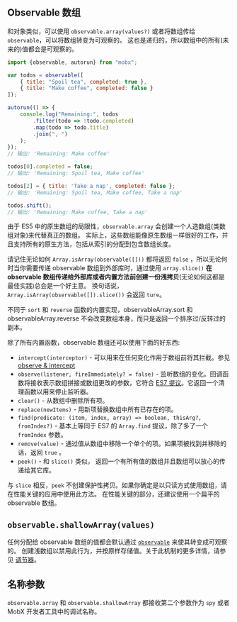 ## Observable 数组

和对象类似，可以使用 `observable.array(values?)` 或者将数组传给 `observable`，可以将数组转变为可观察的。
这也是递归的，所以数组中的所有(未来的)值都会是可观察的。

```javascript
import {observable, autorun} from "mobx";

var todos = observable([
	{ title: "Spoil tea", completed: true },
	{ title: "Make coffee", completed: false }
]);

autorun(() => {
	console.log("Remaining:", todos
		.filter(todo => !todo.completed)
		.map(todo => todo.title)
		.join(", ")
	);
});
// 输出: 'Remaining: Make coffee'

todos[0].completed = false;
// 输出: 'Remaining: Spoil tea, Make coffee'

todos[2] = { title: 'Take a nap', completed: false };
// 输出: 'Remaining: Spoil tea, Make coffee, Take a nap'

todos.shift();
// 输出: 'Remaining: Make coffee, Take a nap'
```

由于 ES5 中的原生数组的局限性，`observable.array` 会创建一个人造数组(类数组对象)来代替真正的数组。
实际上，这些数组能像原生数组一样很好的工作，并且支持所有的原生方法，包括从索引的分配到包含数组长度。

请记住无论如何 `Array.isArray(observable([]))` 都将返回 `false` ，所以无论何时当你需要传递 observable 数组到外部库时，通过使用 `array.slice()` **在 observable 数组传递给外部库或者内置方法前创建一份浅拷贝**(无论如何这都是最佳实践)总会是一个好主意。
换句话说，`Array.isArray(observable([]).slice())` 会返回 `ture`。

不同于 `sort` 和 `reverse` 函数的内置实现，observableArray.sort 和 observableArray.reverse 不会改变数组本身，而只是返回一个排序过/反转过的副本。

除了所有内置函数，observable 数组还可以使用下面的好东西:

* `intercept(interceptor)` - 可以用来在任何变化作用于数组前将其拦截。参见 [observe & intercept](observe.md)
* `observe(listener, fireImmediately? = false)` - 监听数组的变化。回调函数将接收表示数组拼接或数组更改的参数，它符合 [ES7 提议](https://developer.mozilla.org/en-US/docs/Web/JavaScript/Reference/Global_Objects/Array/observe)。它返回一个清理函数以用来停止监听器。
* `clear()` - 从数组中删除所有项。
* `replace(newItems)` - 用新项替换数组中所有已存在的项。
* `find(predicate: (item, index, array) => boolean, thisArg?, fromIndex?)` - 基本上等同于 ES7 的 `Array.find` 提议，除了多了一个 `fromIndex` 参数。
* `remove(value)` - 通过值从数组中移除一个单个的项。如果项被找到并移除的话，返回 `true` 。
* `peek()` - 和 `slice()` 类似， 返回一个有所有值的数组并且数组可以放心的传递给其它库。

与 `slice` 相反，`peek` 不创建保护性拷贝。如果你确定是以只读方式使用数组，请在性能关键的应用中使用此方法。
在性能关键的部分，还建议使用一个扁平的 observable 数组。

## `observable.shallowArray(values)`

任何分配给 observable 数组的值都会默认通过 [`observable`](observable.md) 来使其转变成可观察的。
创建浅数组以禁用此行为，并按原样存储值。关于此机制的更多详情，请参见 [调节器](modifiers.md)。

## 名称参数

`observable.array` 和 `observable.shallowArray` 都接收第二个参数作为 `spy` 或者 MobX 开发者工具中的调试名称。
